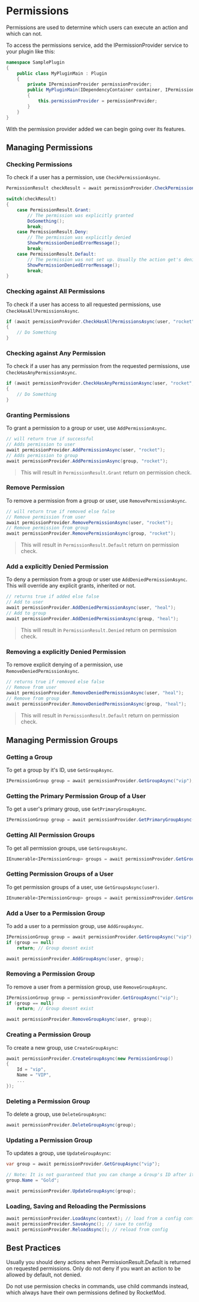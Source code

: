 # Permissions

Permissions are used to determine which users can execute an action and which can not.

To access the permissions service, add the IPermissionProvider service to your plugin like this:
```csharp
namespace SamplePlugin
{
    public class MyPluginMain : Plugin
    {
        private IPermissionProvider permissionProvider;
        public MyPluginMain(IDependencyContainer container, IPermissionProvider) : base ("MyPlugin", container)
        {
            this.permissionProvider = permissionProvider;
        }
    }
}
```
With the permission provider added we can begin going over its features.

## Managing Permissions
### Checking Permissions
To check if a user has a permission, use `CheckPermissionAsync`.

```csharp
PermissionResult checkResult = await permissionProvider.CheckPermissionAsync(user, "rocket");

switch(checkResult)
{
    case PermissionResult.Grant:
        // The permission was explicitly granted
        DoSomething();
        break;
    case PermissionResult.Deny:
        // The permission was explicitly denied
        ShowPermissionDeniedErrorMessage();
        break;
    case PermissionResult.Default:
        // The permission was not set up. Usually the action get's denied here as well.
        ShowPermissionDeniedErrorMessage();
        break;				
}
```

### Checking against All Permissions
To check if a user has access to all requested permissions, use `CheckHasAllPermissionsAsync`.
```csharp
if (await permissionProvider.CheckHasAllPermissionsAsync(user, "rocket", "p", "i") == PermissionResult.Grant)
{
    // Do Something
}	
```

### Checking against Any Permission
To check if a user has any permission from the requested permissions, use `CheckHasAnyPermissionAsync`.
```csharp
if (await permissionProvider.CheckHasAnyPermissionAsync(user, "rocket", "p", "i") == PermissionResult.Grant)
{
    // Do Something
}	
```

### Granting Permissions
To grant a permission to a group or user, use `AddPermissionAsync`.

```csharp
// will return true if successful
// Adds permission to user
await permissionProvider.AddPermissionAsync(user, "rocket");
// Adds permission to group
await permissionProvider.AddPermissionAsync(group, "rocket");
```

> This will result in `PermissionResult.Grant` return on permission check.

### Remove Permission
To remove a permission from a group or user, use `RemovePermissionAsync`.

```csharp
// will return true if removed else false
// Remove permission from user
await permissionProvider.RemovePermissionAsync(user, "rocket");
// Remove permission from group
await permissionProvider.RemovePermissionAsync(group, "rocket");
```

> This will result in `PermissionResult.Default` return on permission check.

### Add a explicitly Denied Permission
To deny a permission from a group or user use `AddDeniedPermissionAsync`. This will override any explicit grants, inherited or not.

```csharp
// returns true if added else false
// Add to user
await permissionProvider.AddDeniedPermissionAsync(user, "heal");
// Add to group
await permissionProvider.AddDeniedPermissionAsync(group, "heal");
```

> This will result in `PermissionResult.Denied` return on permission check.

### Removing a explicitly Denied Permission
To remove explicit denying of a permission, use `RemoveDeniedPermissionAsync`.

```csharp
// returns true if removed else false
// Remove from user
await permissionProvider.RemoveDeniedPermissionAsync(user, "heal");
// Remove from group
await permissionProvider.RemoveDeniedPermissionAsync(group, "heal");
```

> This will result in `PermissionResult.Default` return on permission check.

## Managing Permission Groups
### Getting a Group
To get a group by it's ID, use `GetGroupAsync`.

```csharp
IPermissionGroup group = await permissionProvider.GetGroupAsync("vip");
```

### Getting the Primary Permission Group of a User
To get a user's primary group, use `GetPrimaryGroupAsync`.

```csharp
IPermissionGroup group = await permissionProvider.GetPrimaryGroupAsync(user);
```

### Getting All Permission Groups
To get all permission groups, use `GetGroupsAsync`.

```csharp
IEnumerable<IPermissionGroup> groups = await permissionProvider.GetGroupsAsync();
```

### Getting Permission Groups of a User
To get permission groups of a user, use `GetGroupsAsync(user)`.
```csharp
IEnumerable<IPermissionGroup> groups = await permissionProvider.GetGroupsAsync(user);
```

### Add a User to a Permission Group
To add a user to a permission group, use `AddGroupAsync`.

```csharp
IPermissionGroup group = await permissionProvider.GetGroupAsync("vip");
if (group == null)
	return; // Group doesnt exist

await permissionProvider.AddGroupAsync(user, group);
```

### Removing a Permission Group
To remove a user from a permission group, use `RemoveGroupAsync`.

```csharp
IPermissionGroup group = permissionProvider.GetGroupAsync("vip");
if (group == null)
	return; // Group doesnt exist

await permissionProvider.RemoveGroupAsync(user, group);
```

### Creating a Permission Group
To create a new group, use `CreateGroupAsync`:

```csharp
await permissionProvider.CreateGroupAsync(new PermissionGroup() 
{
	Id = "vip",
	Name = "VIP",
	...
});
```

### Deleting a Permission Group
To delete a group, use `DeleteGroupAsync`:

```csharp
await permissionProvider.DeleteGroupAsync(group);
```

### Updating a Permission Group
To updates a group, use `UpdateGroupAsync`:

```csharp
var group = await permissionProvider.GetGroupAsync("vip");

// Note: It is not guaranteed that you can change a Group's ID after it has been set.
group.Name = "Gold";

await permissionProvider.UpdateGroupAsync(group);
```

### Loading, Saving and Reloading the Permissions

```csharp
await permissionProvider.LoadAsync(context); // load from a config context
await permissionProvider.SaveAsync(); // save to config
await permissionProvider.ReloadAsync(); // reload from config
```

## Best Practices
Usually you should deny actions when PermissionResult.Default is returned on requested permissions. Only do not deny if you want an action to be allowed by default, not denied.

Do not use permission checks in commands, use child commands instead, which always have their own permissions defined by RocketMod. 